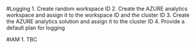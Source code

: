 #Logging
    1. Create random workspace ID
    2. Create the AZURE analytics workspace and assign it to the workspace ID and the cluster ID
    3. Create the AZURE analytics solution and assign it to the cluster ID
    4. Provide a default plan for logging

#IAM
    1. TBC